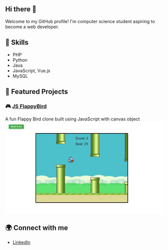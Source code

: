 ## Hi there 👋
Welcome to my GitHub profile! I'm computer science student aspiring to become a web developer.

## 🚀 Skills
- PHP
- Python
- Java
- JavaScript, Vue.js
- MySQL

## 📂 Featured Projects

### 🎮 [JS FlappyBird](https://github.com/bartoszstec/JS-FlappyBird)
A fun Flappy Bird clone built using JavaScript with canvas object
![Flappy Bird Gameplay](./assets/flappy.jpg)

## 🌍 Connect with me
- [LinkedIn](https://linkedin.com/in/)






<!--
**wrzoskiewicz/wrzoskiewicz** is a ✨ _special_ ✨ repository because its `README.md` (this file) appears on your GitHub profile.

Here are some ideas to get you started:

- 🔭 I’m currently working on ...
- 🌱 I’m currently learning ...
- 👯 I’m looking to collaborate on ...
- 🤔 I’m looking for help with ...
- 💬 Ask me about ...
- 📫 How to reach me: ...
- 😄 Pronouns: ...
- ⚡ Fun fact: ...
-->
